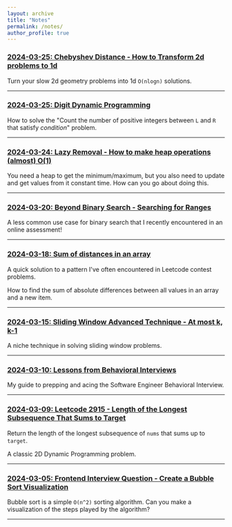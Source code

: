 ```yaml
---
layout: archive
title: "Notes"
permalink: /notes/
author_profile: true
---
```


### [2024-03-25: Chebyshev Distance - How to Transform 2d problems to 1d](/notes/2024/03/31/chebyshev-distance)

Turn your slow 2d geometry problems into 1d `O(nlogn)` solutions.

---

### [2024-03-25: Digit Dynamic Programming](/notes/2024/03/25/digit-dp)

How to solve the "Count the number of positive integers between `L` and `R` that satisfy *condition*" problem.

---

### [2024-03-24: Lazy Removal - How to make heap operations (almost) O(1)](/notes/2024/03/24/heap-dict)

You need a heap to get the minimum/maximum, but you also need to update and get values from it constant time. How can you go about doing this.

---

### [2024-03-20: Beyond Binary Search - Searching for Ranges](/notes/2024/03/20/binary-search-range)

A less common use case for binary search that I recently encountered in an online assessment!

---

### [2024-03-18: Sum of distances in an array](/notes/2024/03/18/sum-of-distances)

A quick solution to a pattern I've often encountered in Leetcode contest problems.

How to find the sum of absolute differences between all values in an array and a new item.

---

### [2024-03-15: Sliding Window Advanced Technique - At most k, k-1](/notes/2024/03/15/sliding-window-k)

A niche technique in solving sliding window problems.

---

### [2024-03-10: Lessons from Behavioral Interviews](/notes/2024/03/10/behavioral-interviews)

My guide to prepping and acing the Software Engineer Behavioral Interview.

---

### [2024-03-09: Leetcode 2915 - Length of the Longest Subsequence That Sums to Target](/notes/2024/03/09/leetcode-2915)

Return the length of the longest subsequence of `nums` that sums up to `target`.

A classic 2D Dynamic Programming problem.

---

### [2024-03-05: Frontend Interview Question - Create a Bubble Sort Visualization](/notes/2024/03/05/frontend-bubble-sort)

Bubble sort is a simple `O(n^2)` sorting algorithm. Can you make a visualization of the steps played by the algorithm?

---